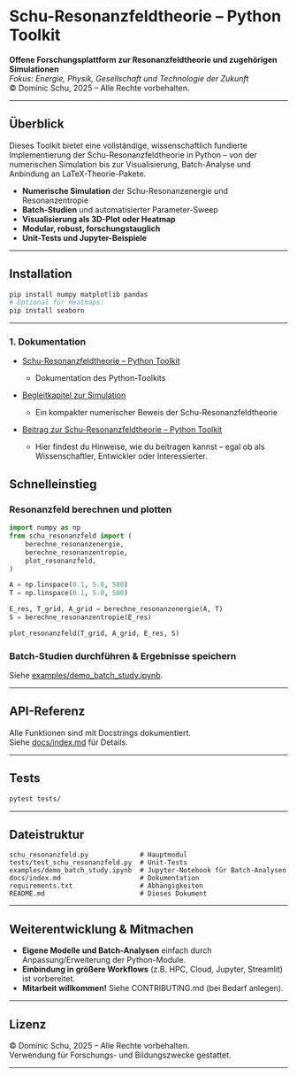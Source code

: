 # Schu-Resonanzfeldtheorie – Python Toolkit

**Offene Forschungsplattform zur Resonanzfeldtheorie und zugehörigen Simulationen**  
_Fokus: Energie, Physik, Gesellschaft und Technologie der Zukunft_  
© Dominic Schu, 2025 – Alle Rechte vorbehalten.

---

## Überblick

Dieses Toolkit bietet eine vollständige, wissenschaftlich fundierte Implementierung der Schu-Resonanzfeldtheorie in Python – von der numerischen Simulation bis zur Visualisierung, Batch-Analyse und Anbindung an LaTeX-Theorie-Pakete.

- **Numerische Simulation** der Schu-Resonanzenergie und Resonanzentropie
- **Batch-Studien** und automatisierter Parameter-Sweep
- **Visualisierung als 3D-Plot oder Heatmap**
- **Modular, robust, forschungstauglich**
- **Unit-Tests und Jupyter-Beispiele**
---

## Installation

```bash
pip install numpy matplotlib pandas
# Optional für Heatmaps:
pip install seaborn
```

---

### 1. Dokumentation

- [Schu-Resonanzfeldtheorie – Python Toolkit](docs/index.md)  
  - Dokumentation des Python-Toolkits

- [Begleitkapitel zur Simulation](begleitkapitel_resonanzfeld.md)  
  - Ein kompakter numerischer Beweis der Schu-Resonanzfeldtheorie

- [Beitrag zur Schu-Resonanzfeldtheorie – Python Toolkit](CONTRIBUTING.md)  
  - Hier findest du Hinweise, wie du beitragen kannst – egal ob als Wissenschaftler, Entwickler oder Interessierter.

## Schnelleinstieg

### Resonanzfeld berechnen und plotten

```python
import numpy as np
from schu_resonanzfeld import (
    berechne_resonanzenergie,
    berechne_resonanzentropie,
    plot_resonanzfeld,
)

A = np.linspace(0.1, 5.0, 500)
T = np.linspace(0.1, 5.0, 500)

E_res, T_grid, A_grid = berechne_resonanzenergie(A, T)
S = berechne_resonanzentropie(E_res)

plot_resonanzfeld(T_grid, A_grid, E_res, S)
```

### Batch-Studien durchführen & Ergebnisse speichern

Siehe [examples/demo_batch_study.ipynb](examples/demo_batch_study.ipynb).

---

## API-Referenz

Alle Funktionen sind mit Docstrings dokumentiert.  
Siehe [docs/index.md](docs/index.md) für Details.

---

## Tests

```bash
pytest tests/
```

---

## Dateistruktur

```plaintext
schu_resonanzfeld.py             # Hauptmodul
tests/test_schu_resonanzfeld.py  # Unit-Tests
examples/demo_batch_study.ipynb  # Jupyter-Notebook für Batch-Analysen
docs/index.md                    # Dokumentation
requirements.txt                 # Abhängigkeiten
README.md                        # Dieses Dokument
```

---

## Weiterentwicklung & Mitmachen

- **Eigene Modelle und Batch-Analysen** einfach durch Anpassung/Erweiterung der Python-Module.
- **Einbindung in größere Workflows** (z.B. HPC, Cloud, Jupyter, Streamlit) ist vorbereitet.
- **Mitarbeit willkommen!** Siehe CONTRIBUTING.md (bei Bedarf anlegen).

---

## Lizenz

© Dominic Schu, 2025 – Alle Rechte vorbehalten.  
Verwendung für Forschungs- und Bildungszwecke gestattet.

---